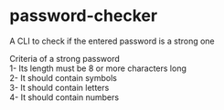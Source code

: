 # password-checker
A CLI to check if the entered password is a strong one

Criteria of a strong password<br>
1- Its length must be 8 or more characters long<br>
2- It should contain symbols<br>
3- It should contain letters<br>
4- It should contain numbers<br>
